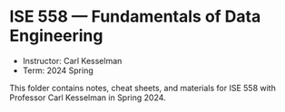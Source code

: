 # ISE 558 — Fundamentals of Data Engineering

- Instructor: Carl Kesselman
- Term: 2024 Spring

This folder contains notes, cheat sheets, and materials for ISE 558 with Professor Carl Kesselman in Spring 2024.

